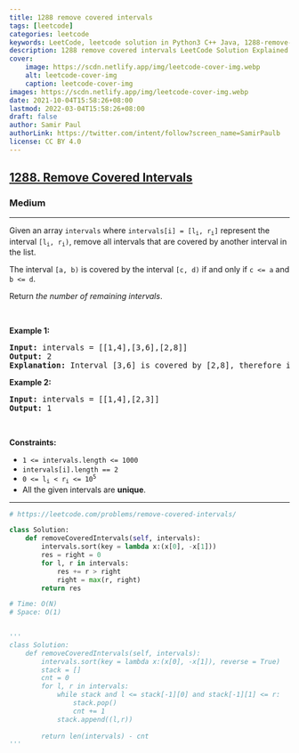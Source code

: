 ```yaml
---
title: 1288 remove covered intervals
tags: [leetcode]
categories: leetcode
keywords: LeetCode, leetcode solution in Python3 C++ Java, 1288-remove-covered-intervals solution
description: 1288 remove covered intervals LeetCode Solution Explained
cover:
    image: https://scdn.netlify.app/img/leetcode-cover-img.webp
    alt: leetcode-cover-img
    caption: leetcode-cover-img
images: https://scdn.netlify.app/img/leetcode-cover-img.webp
date: 2021-10-04T15:58:26+08:00
lastmod: 2022-03-04T15:58:26+08:00
draft: false
author: Samir Paul
authorLink: https://twitter.com/intent/follow?screen_name=SamirPaulb
license: CC BY 4.0
---
```



<h2><a href="https://leetcode.com/problems/remove-covered-intervals/">1288. Remove Covered Intervals</a></h2><h3>Medium</h3><hr><div><p>Given an array <code>intervals</code> where <code>intervals[i] = [l<sub>i</sub>, r<sub>i</sub>]</code> represent the interval <code>[l<sub>i</sub>, r<sub>i</sub>)</code>, remove all intervals that are covered by another interval in the list.</p>

<p>The interval <code>[a, b)</code> is covered by the interval <code>[c, d)</code> if and only if <code>c &lt;= a</code> and <code>b &lt;= d</code>.</p>

<p>Return <em>the number of remaining intervals</em>.</p>

<p>&nbsp;</p>
<p><strong class="example">Example 1:</strong></p>

<pre><strong>Input:</strong> intervals = [[1,4],[3,6],[2,8]]
<strong>Output:</strong> 2
<strong>Explanation:</strong> Interval [3,6] is covered by [2,8], therefore it is removed.
</pre>

<p><strong class="example">Example 2:</strong></p>

<pre><strong>Input:</strong> intervals = [[1,4],[2,3]]
<strong>Output:</strong> 1
</pre>

<p>&nbsp;</p>
<p><strong>Constraints:</strong></p>

<ul>
	<li><code>1 &lt;= intervals.length &lt;= 1000</code></li>
	<li><code>intervals[i].length == 2</code></li>
	<li><code>0 &lt;= l<sub>i</sub> &lt; r<sub>i</sub> &lt;= 10<sup>5</sup></code></li>
	<li>All the given intervals are <strong>unique</strong>.</li>
</ul>
</div>

---




```python
# https://leetcode.com/problems/remove-covered-intervals/

class Solution:
    def removeCoveredIntervals(self, intervals):
        intervals.sort(key = lambda x:(x[0], -x[1]))
        res = right = 0
        for l, r in intervals:
            res += r > right
            right = max(r, right)
        return res

# Time: O(N)
# Space: O(1)
    

'''
class Solution:
    def removeCoveredIntervals(self, intervals):
        intervals.sort(key = lambda x:(x[0], -x[1]), reverse = True)
        stack = []
        cnt = 0
        for l, r in intervals:
            while stack and l <= stack[-1][0] and stack[-1][1] <= r:
                stack.pop()
                cnt += 1
            stack.append((l,r))
        
        return len(intervals) - cnt
'''
```
